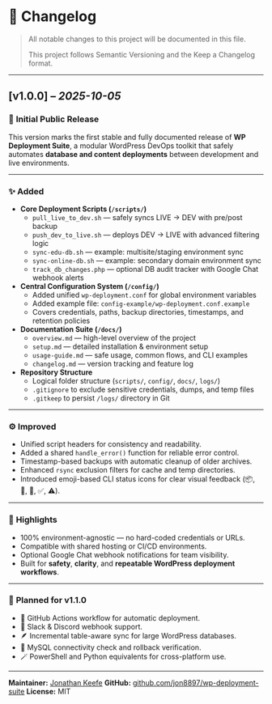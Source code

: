 # 🧾 **Changelog**

> All notable changes to this project will be documented in this file.
> 
> 
> This project follows Semantic Versioning and the Keep a Changelog format.
> 

---

## [v1.0.0] – *2025-10-05*

### 🚀 **Initial Public Release**

This version marks the first stable and fully documented release of **WP Deployment Suite**, a modular WordPress DevOps toolkit that safely automates **database and content deployments** between development and live environments.

---

### ✨ **Added**

- **Core Deployment Scripts (`/scripts/`)**
    - `pull_live_to_dev.sh` — safely syncs LIVE → DEV with pre/post backup
    - `push_dev_to_live.sh` — deploys DEV → LIVE with advanced filtering logic
    - `sync-edu-db.sh` — example: multisite/staging environment sync
    - `sync-online-db.sh` — example: secondary domain environment sync
    - `track_db_changes.php` — optional DB audit tracker with Google Chat webhook alerts
- **Central Configuration System (`/config/`)**
    - Added unified `wp-deployment.conf` for global environment variables
    - Added example file: `config-example/wp-deployment.conf.example`
    - Covers credentials, paths, backup directories, timestamps, and retention policies
- **Documentation Suite (`/docs/`)**
    - `overview.md` — high-level overview of the project
    - `setup.md` — detailed installation & environment setup
    - `usage-guide.md` — safe usage, common flows, and CLI examples
    - `changelog.md` — version tracking and feature log
- **Repository Structure**
    - Logical folder structure (`scripts/`, `config/`, `docs/`, `logs/`)
    - `.gitignore` to exclude sensitive credentials, dumps, and temp files
    - `.gitkeep` to persist `/logs/` directory in Git

---

### ⚙️ **Improved**

- Unified script headers for consistency and readability.
- Added a shared `handle_error()` function for reliable error control.
- Timestamp-based backups with automatic cleanup of older archives.
- Enhanced `rsync` exclusion filters for cache and temp directories.
- Introduced emoji-based CLI status icons for clear visual feedback (📦, 🚀, 🧹, ✅, ⚠️).

---

### 🧠 **Highlights**

- 100% environment-agnostic — no hard-coded credentials or URLs.
- Compatible with shared hosting or CI/CD environments.
- Optional Google Chat webhook notifications for team visibility.
- Built for **safety**, **clarity**, and **repeatable WordPress deployment workflows**.

---

### 🔮 **Planned for v1.1.0**

- 🧩 GitHub Actions workflow for automatic deployment.
- 🔔 Slack & Discord webhook support.
- 🪶 Incremental table-aware sync for large WordPress databases.
- 🧰 MySQL connectivity check and rollback verification.
- 🪄 PowerShell and Python equivalents for cross-platform use.

---

**Maintainer:** [Jonathan Keefe](https://keefecodes.com/)
**GitHub:** [github.com/jon8897/wp-deployment-suite](https://github.com/jon8897/wp-deployment-suite)
**License:** MIT